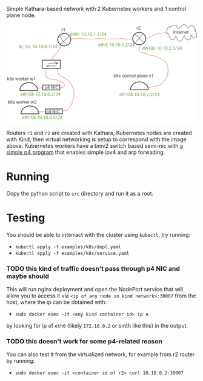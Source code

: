 Simple Kathara-based network with 2 Kubernetes workers and 1 control plane node.

<img src='topology.png'>

Routers `r1` and `r2` are created with Kathara, Kubernetes nodes are created with Kind, then virtual networking is setup to correspond with the image above.  Kubernetes workers have a bmv2 switch based semi-nic with [a simple p4 program](../../p4/basic_arp.p4) that enables simple ipv4 and arp forwading.

# Running

Copy the python script to `src` directory and run it as a root. 

# Testing

You should be able to interract with the cluster using `kubectl`, try running:
- `kubectl apply -f examples/k8s/depl.yaml` 
- `kubectl apply -f examples/k8s/service.yaml`


### TODO this kind of traffic doesn't pass through p4 NIC and maybe should
This will run nginx deployment and open the NodePort service that will allow you to access it via `<ip of any node in kind network>:30007` from the host, where the ip can be obtained with:
- `sudo docker exec -it <any kind container id> ip a`

 by looking for ip of `eth0` (likely `172.18.0.2` or smth like this) in the output. 

### TODO this doesn't work for some p4-related reason
You can also test it from the virtualized network, for example from r2 router by running:
- `sudo docker exec -it <container id of r2> curl 10.10.0.2:30007` 
